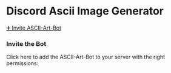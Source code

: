 # Discord Ascii Image Generator

[➕ Invite ASCII-Art-Bot](https://discord.com/oauth2/authorize?client_id=1367909944698998826&scope=bot%20applications.commands&permissions=2147600384)

### Invite the Bot

Click here to add the ASCII-Art-Bot to your server with the right permissions:

